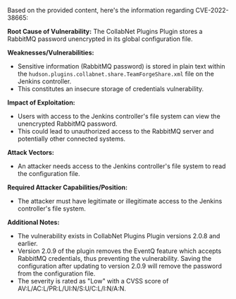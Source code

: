 Based on the provided content, here's the information regarding CVE-2022-38665:

**Root Cause of Vulnerability:**
The CollabNet Plugins Plugin stores a RabbitMQ password unencrypted in its global configuration file.

**Weaknesses/Vulnerabilities:**
- Sensitive information (RabbitMQ password) is stored in plain text within the `hudson.plugins.collabnet.share.TeamForgeShare.xml` file on the Jenkins controller.
- This constitutes an insecure storage of credentials vulnerability.

**Impact of Exploitation:**
- Users with access to the Jenkins controller's file system can view the unencrypted RabbitMQ password.
- This could lead to unauthorized access to the RabbitMQ server and potentially other connected systems.

**Attack Vectors:**
- An attacker needs access to the Jenkins controller's file system to read the configuration file.

**Required Attacker Capabilities/Position:**
- The attacker must have legitimate or illegitimate access to the Jenkins controller's file system.

**Additional Notes:**
- The vulnerability exists in CollabNet Plugins Plugin versions 2.0.8 and earlier.
- Version 2.0.9 of the plugin removes the EventQ feature which accepts RabbitMQ credentials, thus preventing the vulnerability. Saving the configuration after updating to version 2.0.9 will remove the password from the configuration file.
- The severity is rated as "Low" with a CVSS score of AV:L/AC:L/PR:L/UI:N/S:U/C:L/I:N/A:N.